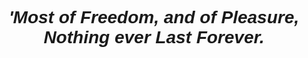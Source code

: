 <body style="font-family: 'Arial' ;">
    <h1 style="text-align: center ;">
        <i>'Most of Freedom, and of Pleasure, Nothing ever Last Forever.</i>
    </h1>
</body>
